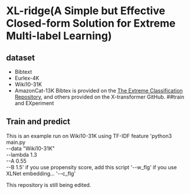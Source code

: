 # XL-ridge(A Simple but Effective Closed-form Solution for Extreme Multi-label Learning)

## dataset

- Bibtext
- Eurlex-4K
- Wiki10-31K
- AmazonCat-13K
  Bibtex is provided on the [The Extreme Classification Repository](http://manikvarma.org/downloads/XC/XMLRepository.html#ba-pair), and others provided on the X-transformer GitHub.
  ##train and EXperiment

## Train and predict
This is an example run on Wiki10-31K using TF-IDF feature
'python3 main.py \
--data "Wiki10-31K"\
--lambda 1.3\
--A 0.55\
--B 1.5\'
if you use propensity score, add this script
'--w_flg'
if you use XLNet embedding...
'--c_flg'

This repository is still being edited.
